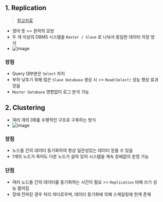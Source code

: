 ## 1. Replication
> [참고자료](https://nesoy.github.io/articles/2018-02/Database-Replication)
- 영어 뜻 >> 원작의 모방
- 두 개 이상의 DBMS 시스템을 `Master / Slave` 로 나눠서 동일한 데이터 저장 방식
- ![image](https://user-images.githubusercontent.com/61215550/178668787-ea213b18-a9b7-4c3e-b372-0145c186381e.png)

### 장점
- Query 대부분은 `Select` 차지
- 부하 낮추기 위해 많은 `Slave Database` 생성 시 >> `Read(Select)` 성능 향상 효과 얻음
- `Master Database` 영향없이 로그 분석 가능

## 2. Clustering
- 여러 개의 DB를 수평적인 구조로 구축하는 방식
- ![image](https://user-images.githubusercontent.com/61215550/178670142-0c84a65b-77f7-4fe3-9ad1-837343519bb7.png)

### 장점
- 노드들 간의 데이터 동기화하여 항상 일관성있는 데이터 얻을 수 있음
- 1개의 노드가 죽어도 다른 노드가 살아 있어 시스템을 계속 장애없이 운영 가능

### 단점
- 여러 노드들 간의 데이터를 동기화하는 시간이 필요 >> `Replication` 비해 쓰기 성능 떨어짐
- 장애 전파된 경우 처리 까다로우며, 데이터 동기화에 의해 스케일링에 한계 존재
